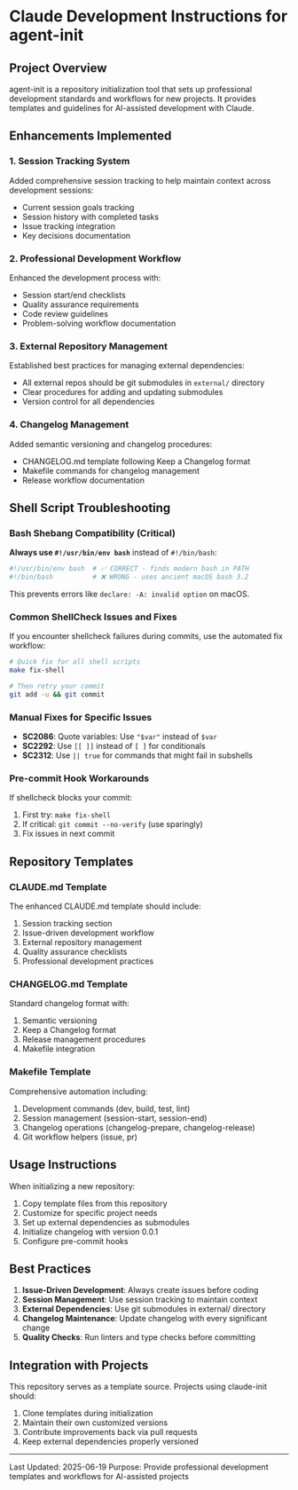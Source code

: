 # Claude Development Instructions for agent-init

## Project Overview

agent-init is a repository initialization tool that sets up professional development standards and workflows for new projects. It provides templates and guidelines for AI-assisted development with Claude.

## Enhancements Implemented

### 1. Session Tracking System

Added comprehensive session tracking to help maintain context across development sessions:

- Current session goals tracking
- Session history with completed tasks
- Issue tracking integration
- Key decisions documentation

### 2. Professional Development Workflow

Enhanced the development process with:

- Session start/end checklists
- Quality assurance requirements
- Code review guidelines
- Problem-solving workflow documentation

### 3. External Repository Management

Established best practices for managing external dependencies:

- All external repos should be git submodules in `external/` directory
- Clear procedures for adding and updating submodules
- Version control for all dependencies

### 4. Changelog Management

Added semantic versioning and changelog procedures:

- CHANGELOG.md template following Keep a Changelog format
- Makefile commands for changelog management
- Release workflow documentation

## Shell Script Troubleshooting

### Bash Shebang Compatibility (Critical)

**Always use `#!/usr/bin/env bash`** instead of `#!/bin/bash`:

```bash
#!/usr/bin/env bash  # ✅ CORRECT - finds modern bash in PATH
#!/bin/bash          # ❌ WRONG - uses ancient macOS bash 3.2
```

This prevents errors like `declare: -A: invalid option` on macOS.

### Common ShellCheck Issues and Fixes

If you encounter shellcheck failures during commits, use the automated fix workflow:

```bash
# Quick fix for all shell scripts
make fix-shell

# Then retry your commit
git add -u && git commit
```

### Manual Fixes for Specific Issues

- **SC2086**: Quote variables: Use `"$var"` instead of `$var`
- **SC2292**: Use `[[ ]]` instead of `[ ]` for conditionals
- **SC2312**: Use `|| true` for commands that might fail in subshells

### Pre-commit Hook Workarounds

If shellcheck blocks your commit:
1. First try: `make fix-shell`
2. If critical: `git commit --no-verify` (use sparingly)
3. Fix issues in next commit

## Repository Templates

### CLAUDE.md Template

The enhanced CLAUDE.md template should include:

1. Session tracking section
2. Issue-driven development workflow
3. External repository management
4. Quality assurance checklists
5. Professional development practices

### CHANGELOG.md Template

Standard changelog format with:

1. Semantic versioning
2. Keep a Changelog format
3. Release management procedures
4. Makefile integration

### Makefile Template

Comprehensive automation including:

1. Development commands (dev, build, test, lint)
2. Session management (session-start, session-end)
3. Changelog operations (changelog-prepare, changelog-release)
4. Git workflow helpers (issue, pr)

## Usage Instructions

When initializing a new repository:

1. Copy template files from this repository
2. Customize for specific project needs
3. Set up external dependencies as submodules
4. Initialize changelog with version 0.0.1
5. Configure pre-commit hooks

## Best Practices

1. **Issue-Driven Development**: Always create issues before coding
2. **Session Management**: Use session tracking to maintain context
3. **External Dependencies**: Use git submodules in external/ directory
4. **Changelog Maintenance**: Update changelog with every significant change
5. **Quality Checks**: Run linters and type checks before committing

## Integration with Projects

This repository serves as a template source. Projects using claude-init should:

1. Clone templates during initialization
2. Maintain their own customized versions
3. Contribute improvements back via pull requests
4. Keep external dependencies properly versioned

---
Last Updated: 2025-06-19
Purpose: Provide professional development templates and workflows for AI-assisted projects
<!-- Session Info - Auto-updated by session management -->
<!-- Current Session ID: session-20250619-183646-35455 -->
<!-- Session Started: 2025-06-19T23:36:46Z -->
